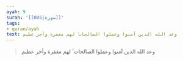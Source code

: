 ```yaml
---
ayah: 9
surah: '[[005|سورة]]'
tags:
- quran/ayah
text: وعد الله الذين آمنوا وعملوا الصالحات ۙ لهم مغفرة وأجر عظيم
---
```

> وعد الله الذين آمنوا وعملوا الصالحات ۙ لهم مغفرة وأجر عظيم
